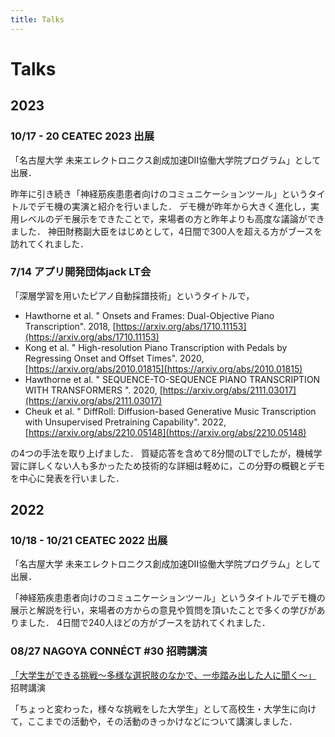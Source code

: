 ```yaml
---
title: Talks
---
```


# Talks

## 2023

### 10/17 - 20 CEATEC 2023 出展
「名古屋大学 未来エレクトロニクス創成加速DII協働大学院プログラム」として出展．

昨年に引き続き「神経筋疾患患者向けのコミュニケーションツール」というタイトルでデモ機の実演と紹介を行いました．
デモ機が昨年から大きく進化し，実用レベルのデモ展示をできたことで，来場者の方と昨年よりも高度な議論ができました．
神田財務副大臣をはじめとして，4日間で300人を超える方がブースを訪れてくれました．

### 7/14 アプリ開発団体jack LT会
「深層学習を用いたピアノ自動採譜技術」というタイトルで，

- Hawthorne et al. " Onsets and Frames:  Dual-Objective Piano Transcription". 2018, [https://arxiv.org/abs/1710.11153](https://arxiv.org/abs/1710.11153)
- Kong et al. " High-resolution Piano Transcription with Pedals by Regressing Onset and Offset Times". 2020, [https://arxiv.org/abs/2010.01815](https://arxiv.org/abs/2010.01815)
- Hawthorne et al. " SEQUENCE-TO-SEQUENCE PIANO TRANSCRIPTION WITH TRANSFORMERS ". 2020, [https://arxiv.org/abs/2111.03017](https://arxiv.org/abs/2111.03017)
- Cheuk et al. " DiffRoll: Diffusion-based Generative Music Transcription with Unsupervised Pretraining Capability". 2022, [https://arxiv.org/abs/2210.05148](https://arxiv.org/abs/2210.05148)

の4つの手法を取り上げました．
質疑応答を含めて8分間のLTでしたが，機械学習に詳しくない人も多かったため技術的な詳細は軽めに，この分野の概観とデモを中心に発表を行いました．

## 2022

### 10/18 - 10/21 CEATEC 2022 出展
「名古屋大学 未来エレクトロニクス創成加速DII協働大学院プログラム」として出展．

「神経筋疾患患者向けのコミュニケーションツール」というタイトルでデモ機の展示と解説を行い，来場者の方からの意見や質問を頂いたことで多くの学びがありました．
4日間で240人ほどの方がブースを訪れてくれました．

### 08/27 NAGOYA CONNÉCT #30 招聘講演
[「大学生ができる挑戦〜多様な選択肢のなかで、一歩踏み出した人に聞く〜」](https://venturecafetokyo.org/sessions/challenges-by-students/) 招聘講演

「ちょっと変わった，様々な挑戦をした大学生」として高校生・大学生に向けて，ここまでの活動や，その活動のきっかけなどについて講演しました．
